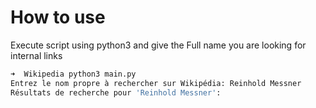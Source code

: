 # How to use
Execute script using python3 and give the Full name you are looking for internal links

```bash
➜  Wikipedia python3 main.py
Entrez le nom propre à rechercher sur Wikipédia: Reinhold Messner
Résultats de recherche pour 'Reinhold Messner':
```
